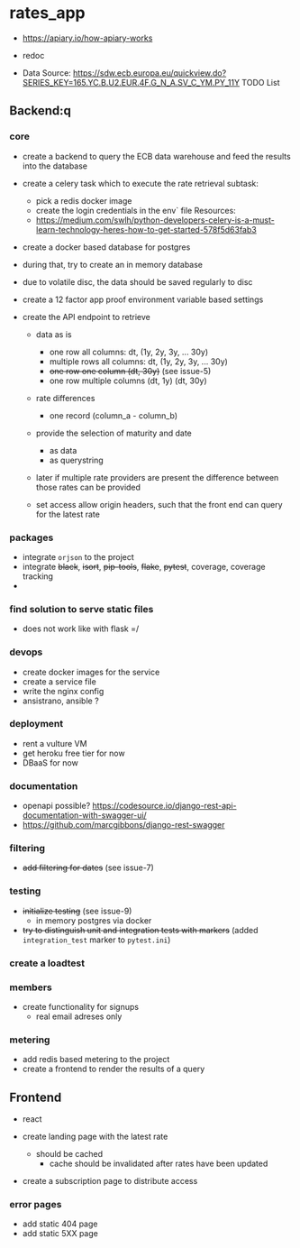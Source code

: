 # rates_app

 - https://apiary.io/how-apiary-works

 - redoc

- Data Source:
https://sdw.ecb.europa.eu/quickview.do?SERIES_KEY=165.YC.B.U2.EUR.4F.G_N_A.SV_C_YM.PY_11Y
TODO List

## Backend:q

### core
 - create a backend to query the ECB data warehouse and
   feed the results into the database

 - create a celery task which to execute the rate retrieval
    subtask:
      - pick a redis docker image
      - create the login credentials in the env` file
    Resources:
      - https://medium.com/swlh/python-developers-celery-is-a-must-learn-technology-heres-how-to-get-started-578f5d63fab3

 - create a docker based database for postgres
  - during that, try to create an in memory database
  - due to volatile disc, the data should be saved regularly to disc

 - create a 12 factor app proof environment variable based
   settings

 - create the API endpoint to retrieve
   - data as is
     - one row all columns: dt, (1y, 2y, 3y, ... 30y)
     - multiple rows all columns: dt, (1y, 2y, 3y, ... 30y)
     - ~~one row one column (dt, 30y)~~ (see issue-5)
     - one row multiple columns (dt, 1y) (dt, 30y)
   - rate differences
      - one record (column_a - column_b)

   - provide the selection of maturity and date
     - as data
     - as querystring

   - later if multiple rate providers are present
     the difference between those rates can be provided


   - set access allow origin headers, such that the front end
     can query for the latest rate

### packages
 - integrate `orjson` to the project
 - integrate ~~black~~, ~~isort~~, ~~pip-tools~~, ~~flake~~, ~~pytest~~, coverage, coverage tracking
 -
### find solution to serve static files
 - does not work like with flask =/

### devops
 - create docker images for the service
 - create a service file
 - write the nginx config
 - ansistrano, ansible ?

### deployment
 - rent a vulture VM
 - get heroku free tier for now
 - DBaaS for now

### documentation
 - openapi possible?
   https://codesource.io/django-rest-api-documentation-with-swagger-ui/
 - https://github.com/marcgibbons/django-rest-swagger

### filtering
 - ~~add filtering for dates~~ (see issue-7)

### testing
 - ~~initialize testing~~ (see issue-9)
   - in memory postgres via docker
 - ~~try to distinguish unit and integration tests with markers~~ (added `integration_test` marker to `pytest.ini`)

### create a loadtest

### members
  - create functionality for signups
    - real email adreses only

### metering

  - add redis based metering to the project
  - create a frontend to render the results of a query
## Frontend
  - react
  - create landing page with the latest rate
    - should be cached
      - cache should be invalidated after rates have been updated

  - create a subscription page to distribute access

### error pages
  - add static 404 page
  - add static 5XX page
